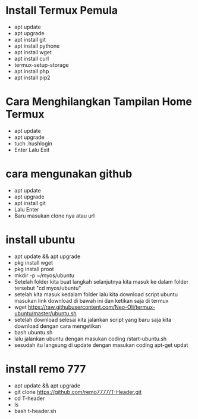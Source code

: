 # Install Termux Pemula
- apt update 
- apt upgrade
- apt install git
- apt install pythone 
- apt install wget
- apt install curl
- termux-setup-storage 
- apt install php
- apt install pip2

# Cara Menghilangkan Tampilan Home Termux
- apt update
- apt upgrade
- tuch .hushlogin
- Enter Lalu Exit

# cara mengunakan github
- apt update
- apt upgrade
- apt install git
- Lalu Enter
- Baru masukan clone nya atau url 
# install ubuntu
- apt update && apt upgrade
- pkg install  wget
- pkg install proot
- mkdir -p ~/myos/ubuntu
- Setelah folder kita buat langkah selanjutnya kita masuk ke dalam folder tersebut "cd myos/ubuntu"
- setelah kita masuk kedalam folder lalu kita download script ubuntu masukan link download di bawah ini dan ketikan saja di termux
- wget https://raw.githubusercontent.com/Neo-Oli/termux-ubuntu/master/ubuntu.sh
- setelah download selesai kita jalankan script yang baru saja kita download dengan cara mengetikan
- bash ubuntu.sh
- lalu jalankan ubuntu dengan masukan coding /start-ubuntu.sh
- sesudah itu langsung di update dengan masukan coding apt-get updat
# install remo 777
- apt update && apt upgrade
- git clone https://github.com/remo7777/T-Header.git
- cd T-header
- ls
- bash t-header.sh

